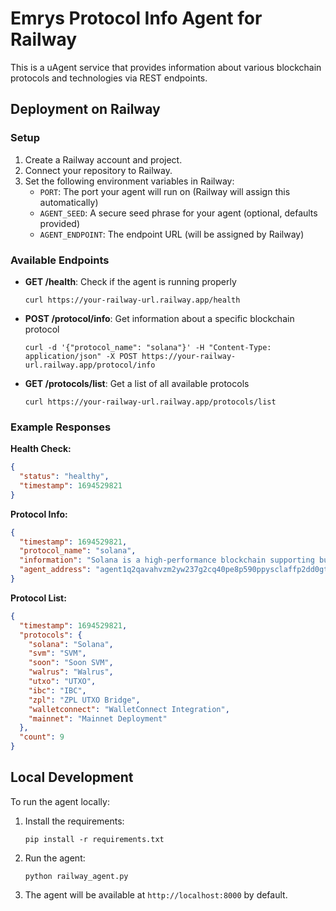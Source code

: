 # Emrys Protocol Info Agent for Railway

This is a uAgent service that provides information about various blockchain protocols and technologies via REST endpoints.

## Deployment on Railway

### Setup

1. Create a Railway account and project.
2. Connect your repository to Railway.
3. Set the following environment variables in Railway:
   - `PORT`: The port your agent will run on (Railway will assign this automatically)
   - `AGENT_SEED`: A secure seed phrase for your agent (optional, defaults provided)
   - `AGENT_ENDPOINT`: The endpoint URL (will be assigned by Railway)

### Available Endpoints

- **GET /health**: Check if the agent is running properly
  ```
  curl https://your-railway-url.railway.app/health
  ```

- **POST /protocol/info**: Get information about a specific blockchain protocol
  ```
  curl -d '{"protocol_name": "solana"}' -H "Content-Type: application/json" -X POST https://your-railway-url.railway.app/protocol/info
  ```

- **GET /protocols/list**: Get a list of all available protocols
  ```
  curl https://your-railway-url.railway.app/protocols/list
  ```

### Example Responses

**Health Check:**
```json
{
  "status": "healthy",
  "timestamp": 1694529821
}
```

**Protocol Info:**
```json
{
  "timestamp": 1694529821,
  "protocol_name": "solana",
  "information": "Solana is a high-performance blockchain supporting builders around the world creating crypto apps that scale today...",
  "agent_address": "agent1q2qavahvzm2yw237g2cq40pe8p590ppysclaffp2dd0gtk9evtxag7c8djd"
}
```

**Protocol List:**
```json
{
  "timestamp": 1694529821,
  "protocols": {
    "solana": "Solana",
    "svm": "SVM",
    "soon": "Soon SVM",
    "walrus": "Walrus",
    "utxo": "UTXO",
    "ibc": "IBC",
    "zpl": "ZPL UTXO Bridge",
    "walletconnect": "WalletConnect Integration",
    "mainnet": "Mainnet Deployment"
  },
  "count": 9
}
```

## Local Development

To run the agent locally:

1. Install the requirements:
   ```
   pip install -r requirements.txt
   ```

2. Run the agent:
   ```
   python railway_agent.py
   ```

3. The agent will be available at `http://localhost:8000` by default. 